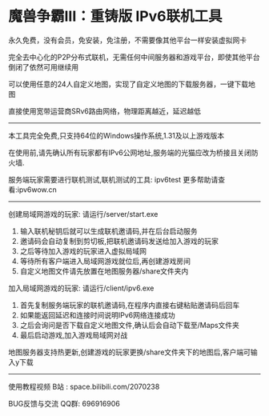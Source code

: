 # 魔兽争霸III：重铸版  IPv6联机工具

永久免费，没有会员，免安装，免注册，不需要像其他平台一样安装虚拟网卡

完全去中心化的P2P分布式联机，无需任何中间服务器和游戏平台，即使其他平台倒闭了依然可用继续用

可以使用任意的24人自定义地图，实现了自定义地图的下载服务器，一键下载地图

直接使用宽带运营商SRv6路由网络，物理距离越近，延迟越低

----------------------------------------------------

本工具完全免费,只支持64位的Windows操作系统,1.31及以上游戏版本

在使用前,请先确认所有玩家都有IPv6公网地址,服务端的光猫应改为桥接且关闭防火墙.

服务端玩家需要进行联机测试,联机测试的工具: ipv6test 更多帮助请查看:ipv6wow.cn

---------------------------------------------------------

创建局域网游戏的玩家: 请运行/server/start.exe

1. 输入联机秘钥后就可以生成联机邀请码,并在后台启动服务
2. 邀请码会自动复制到剪切板,把联机邀请码发送给加入游戏的玩家
3. 之后等待加入游戏的玩家进入虚拟局域网
4. 等待所有客户端进入局域网游戏就位后,再创建游戏房间
5. 自定义地图文件请先放置在地图服务器/share文件夹内

加入局域网游戏的玩家: 请运行/client/ipv6.exe

1. 首先复制服务端玩家的联机邀请码,在程序内直接右键粘贴邀请码后回车
2. 如果能返回延迟和连接时间说明IPv6网络连接成功
3. 之后会询问是否下载自定义地图文件,确认后会自动下载至/Maps文件夹
4. 最后启动游戏,加入游戏局域网对战

地图服务器支持热更新,创建游戏的玩家更换/share文件夹下的地图后,客户端可输入y下载

---------------------------------------------------------

使用教程视频  B站 : space.bilibili.com/2070238

BUG反馈与交流 QQ群: 696916906
